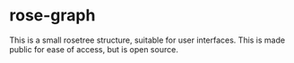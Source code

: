 # rose-graph

This is a small rosetree structure, suitable for user interfaces. This is made public for ease of access, but is open source.
